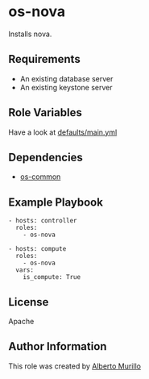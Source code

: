os-nova
=========

Installs nova.

Requirements
------------

* An existing database server
* An existing keystone server

Role Variables
--------------

Have a look at [defaults/main.yml](https://github.com/albertomurillo/ansible-openstack/blob/master/roles/os-nova/defaults/main.yml)

Dependencies
------------

* [os-common](https://github.com/albertomurillo/ansible-openstack/tree/master/roles/os-common)

Example Playbook
----------------

    - hosts: controller
      roles:
        - os-nova

    - hosts: compute
      roles:
        - os-nova
      vars:
        is_compute: True

License
-------

Apache

Author Information
------------------

This role was created by [Alberto Murillo](mailto:albertomurillosilva@gmail.com)
